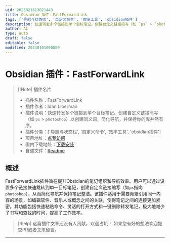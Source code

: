 ```yaml
---
uid: 2025021613021443
title: Obsidian 插件：FastForwardLink
tags: ['导航与状态栏', '自定义命令', '效率工具', 'obsidian插件']
description: 快速转发多个链接到单个目标笔记。创建自定义链接简写（如 `ps` > `photoshop`）以创建同义词，简化导航，并保持你的库井然有序。
author: AI
type: auto
draft: false
editable: false
modified: 20240101000000
---
```


# Obsidian 插件：FastForwardLink

> [!Note] 插件名片
> - 插件名称：FastForwardLink
> - 插件作者：Idan Liberman
> - 插件说明：快速转发多个链接到单个目标笔记。创建自定义链接简写（如 `ps` > `photoshop`）以创建同义词，简化导航，并保持你的库井然有序。
> - 插件分类：['导航与状态栏', '自定义命令', '效率工具', 'obsidian插件']
> - 项目地址：[点我访问](https://github.com/IdanLib/ObsidianFastForwardLinkPlugin)
> - 国内下载地址：[下载安装](https://pkmer.cn/products/plugin/pluginMarket/?fast-forward-link)
> - 自述文件：[Readme](https://ghproxy.net/https://raw.githubusercontent.com/IdanLib/ObsidianFastForwardLinkPlugin/master/README.md)



## 概述

FastForwardLink插件旨在提升Obsidian的笔记组织和导航效率。用户可以通过设置多个链接快速跳转到单一目标笔记，创建自定义链接缩写（如`ps`指向`photoshop`），从而简化导航并保持笔记整洁。该插件适用于需要频繁引用同一内容的场景，如编辑软件、音乐人或概念之间的关联，使得笔记之间的连接更加紧密。其功能包括快速粘贴命令、灵活的打开方式和一键删除转发笔记，极大地减少了书写和查找的时间，提高了工作效率。


> [!help] 
> 这篇插件文章还没有人贡献，欢迎占坑！
> 如果您有好的想法欢迎提交PR或者文末留言。
> 

---



